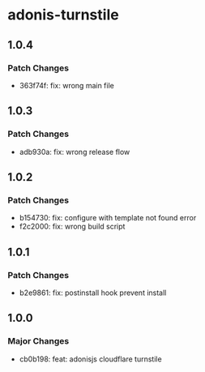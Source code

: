 # adonis-turnstile

## 1.0.4

### Patch Changes

- 363f74f: fix: wrong main file

## 1.0.3

### Patch Changes

- adb930a: fix: wrong release flow

## 1.0.2

### Patch Changes

- b154730: fix: configure with template not found error
- f2c2000: fix: wrong build script

## 1.0.1

### Patch Changes

- b2e9861: fix: postinstall hook prevent install

## 1.0.0

### Major Changes

- cb0b198: feat: adonisjs cloudflare turnstile
